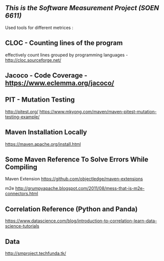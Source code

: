 ## *This is the Software Measurement Project (SOEN 6611)*

Used tools for different metrices :

## CLOC - Counting lines of the program 

effectively count lines grouped by programming languages - http://cloc.sourceforge.net/

## Jacoco - Code Coverage - https://www.eclemma.org/jacoco/

## PIT - Mutation Testing 

http://pitest.org/
https://www.mkyong.com/maven/maven-pitest-mutation-testing-example/

## Maven Installation Locally

https://maven.apache.org/install.html

## Some Maven Reference To Solve Errors While Compiling

Maven  Extension
https://github.com/objectledge/maven-extensions

m2e
http://grumpyapache.blogspot.com/2011/08/mess-that-is-m2e-connectors.html

## Correlation Reference (Python and Panda)

https://www.datascience.com/blog/introduction-to-correlation-learn-data-science-tutorials

## Data
http://smproject.techfunda.tk/
